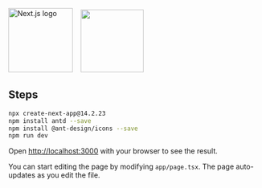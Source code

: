 <p>
      <picture height="180">
            <source media="(prefers-color-scheme: dark)" srcset="https://assets.vercel.com/image/upload/v1662130559/nextjs/Icon_dark_background.png">
            <img alt="Next.js logo" src="https://assets.vercel.com/image/upload/v1662130559/nextjs/Icon_light_background.png" height="128">
      </picture>
      &nbsp;&nbsp;
      <img height="125" src="https://gw.alipayobjects.com/zos/rmsportal/KDpgvguMpGfqaHPjicRK.svg">
</p>

## Steps

```bash
npx create-next-app@14.2.23
npm install antd --save
npm install @ant-design/icons --save
npm run dev

```

Open [http://localhost:3000](http://localhost:3000) with your browser to see the result.

You can start editing the page by modifying `app/page.tsx`. The page auto-updates as you edit the file.
